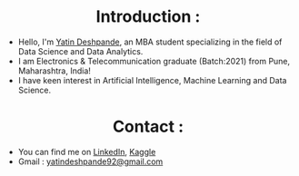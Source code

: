 # <center>Introduction :</center>
- Hello, I'm [Yatin Deshpande](@socksparadox), an MBA student specializing in the field of Data Science and Data Analytics.
- I am Electronics & Telecommunication graduate (Batch:2021) from Pune, Maharashtra, India!
- I have keen interest in Artificial Intelligence, Machine Learning and Data Science.

# <center>Contact :</center>
- You can find me on [LinkedIn](https://www.linkedin.com/in/yatin-deshpande/), [Kaggle](https://www.kaggle.com/yatindeshpande)
- Gmail : yatindeshpande92@gmail.com


<!--
**socksparadox/socksparadox** is a ✨ _special_ ✨ repository because its `README.md` (this file) appears on your GitHub profile.

Here are some ideas to get you started:

- 🔭 I’m currently working on ...
- 🌱 I’m currently learning ...
- 👯 I’m looking to collaborate on ...
- 🤔 I’m looking for help with ...
- 💬 Ask me about ...
- 📫 How to reach me: ...
- 😄 Pronouns: ...
- ⚡ Fun fact: ...
-->

